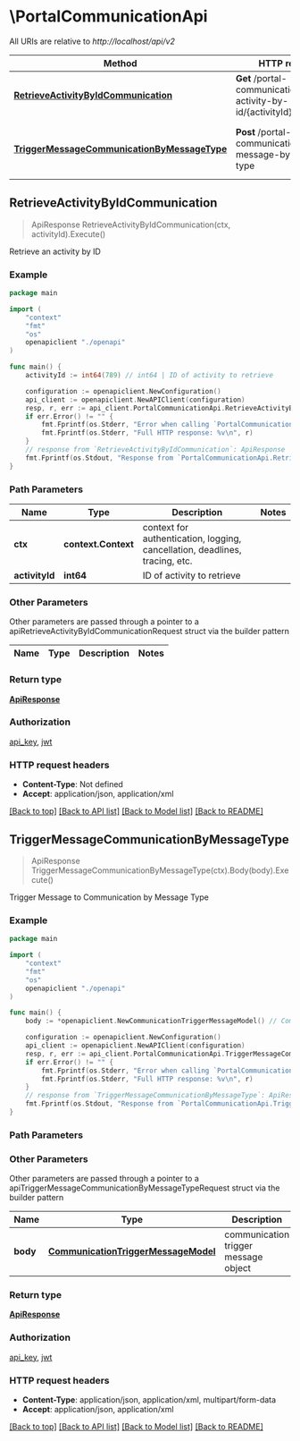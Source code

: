 # \PortalCommunicationApi

All URIs are relative to *http://localhost/api/v2*

Method | HTTP request | Description
------------- | ------------- | -------------
[**RetrieveActivityByIdCommunication**](PortalCommunicationApi.md#RetrieveActivityByIdCommunication) | **Get** /portal-communication/retrieve-activity-by-id/{activityId} | Retrieve an activity by ID
[**TriggerMessageCommunicationByMessageType**](PortalCommunicationApi.md#TriggerMessageCommunicationByMessageType) | **Post** /portal-communication/trigger-message-by-message-type | Trigger Message to Communication by Message Type



## RetrieveActivityByIdCommunication

> ApiResponse RetrieveActivityByIdCommunication(ctx, activityId).Execute()

Retrieve an activity by ID



### Example

```go
package main

import (
    "context"
    "fmt"
    "os"
    openapiclient "./openapi"
)

func main() {
    activityId := int64(789) // int64 | ID of activity to retrieve

    configuration := openapiclient.NewConfiguration()
    api_client := openapiclient.NewAPIClient(configuration)
    resp, r, err := api_client.PortalCommunicationApi.RetrieveActivityByIdCommunication(context.Background(), activityId).Execute()
    if err.Error() != "" {
        fmt.Fprintf(os.Stderr, "Error when calling `PortalCommunicationApi.RetrieveActivityByIdCommunication``: %v\n", err)
        fmt.Fprintf(os.Stderr, "Full HTTP response: %v\n", r)
    }
    // response from `RetrieveActivityByIdCommunication`: ApiResponse
    fmt.Fprintf(os.Stdout, "Response from `PortalCommunicationApi.RetrieveActivityByIdCommunication`: %v\n", resp)
}
```

### Path Parameters


Name | Type | Description  | Notes
------------- | ------------- | ------------- | -------------
**ctx** | **context.Context** | context for authentication, logging, cancellation, deadlines, tracing, etc.
**activityId** | **int64** | ID of activity to retrieve | 

### Other Parameters

Other parameters are passed through a pointer to a apiRetrieveActivityByIdCommunicationRequest struct via the builder pattern


Name | Type | Description  | Notes
------------- | ------------- | ------------- | -------------


### Return type

[**ApiResponse**](ApiResponse.md)

### Authorization

[api_key](../README.md#api_key), [jwt](../README.md#jwt)

### HTTP request headers

- **Content-Type**: Not defined
- **Accept**: application/json, application/xml

[[Back to top]](#) [[Back to API list]](../README.md#documentation-for-api-endpoints)
[[Back to Model list]](../README.md#documentation-for-models)
[[Back to README]](../README.md)


## TriggerMessageCommunicationByMessageType

> ApiResponse TriggerMessageCommunicationByMessageType(ctx).Body(body).Execute()

Trigger Message to Communication by Message Type



### Example

```go
package main

import (
    "context"
    "fmt"
    "os"
    openapiclient "./openapi"
)

func main() {
    body := *openapiclient.NewCommunicationTriggerMessageModel() // CommunicationTriggerMessageModel | communication trigger message object (optional)

    configuration := openapiclient.NewConfiguration()
    api_client := openapiclient.NewAPIClient(configuration)
    resp, r, err := api_client.PortalCommunicationApi.TriggerMessageCommunicationByMessageType(context.Background()).Body(body).Execute()
    if err.Error() != "" {
        fmt.Fprintf(os.Stderr, "Error when calling `PortalCommunicationApi.TriggerMessageCommunicationByMessageType``: %v\n", err)
        fmt.Fprintf(os.Stderr, "Full HTTP response: %v\n", r)
    }
    // response from `TriggerMessageCommunicationByMessageType`: ApiResponse
    fmt.Fprintf(os.Stdout, "Response from `PortalCommunicationApi.TriggerMessageCommunicationByMessageType`: %v\n", resp)
}
```

### Path Parameters



### Other Parameters

Other parameters are passed through a pointer to a apiTriggerMessageCommunicationByMessageTypeRequest struct via the builder pattern


Name | Type | Description  | Notes
------------- | ------------- | ------------- | -------------
 **body** | [**CommunicationTriggerMessageModel**](CommunicationTriggerMessageModel.md) | communication trigger message object | 

### Return type

[**ApiResponse**](ApiResponse.md)

### Authorization

[api_key](../README.md#api_key), [jwt](../README.md#jwt)

### HTTP request headers

- **Content-Type**: application/json, application/xml, multipart/form-data
- **Accept**: application/json, application/xml

[[Back to top]](#) [[Back to API list]](../README.md#documentation-for-api-endpoints)
[[Back to Model list]](../README.md#documentation-for-models)
[[Back to README]](../README.md)

